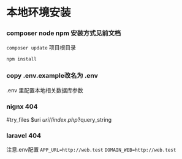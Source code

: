 
# 本地环境安装

   ### composer node npm 安装方式见前文档
   
  `composer update` 项目根目录
  
  `npm install`
  
  ### copy .env.example改名为 .env
  
  .env 里配置本地相关数据库参数
  
  ### nignx 404 
  
  #try_files $uri $uri/ /index.php?$query_string
  
  ### laravel 404
  
  注意.env配置
   `APP_URL=http://web.test`
   `DOMAIN_WEB=http://web.test`
